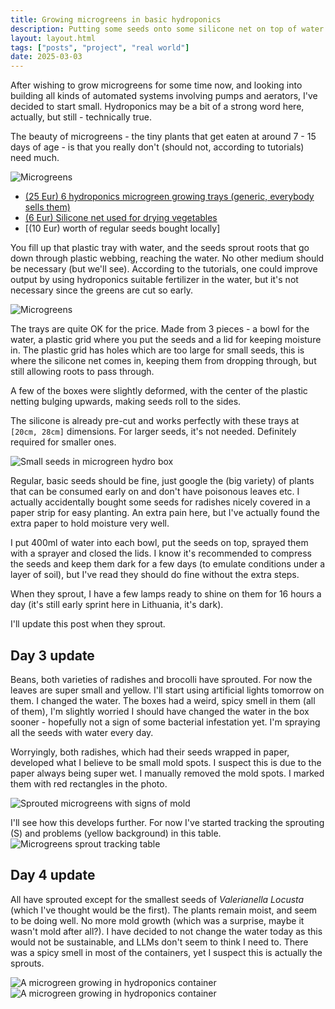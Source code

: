 ```yaml
---
title: Growing microgreens in basic hydroponics
description: Putting some seeds onto some silicone net on top of water filled boxes.
layout: layout.html
tags: ["posts", "project", "real world"]
date: 2025-03-03
---
```


After wishing to grow microgreens for some time now, and looking into building all kinds of automated systems involving pumps and aerators, I've decided to start small. Hydroponics may be a bit of a strong word here, actually, but still - technically true. 

The beauty of microgreens - the tiny plants that get eaten at around 7 - 15 days of age - is that you really don't (should not, according to tutorials) need much.

![Microgreens](./images/microgreen_growing_boxes.jpg "Growing microgreens")

- [(25 Eur) 6 hydroponics microgreen growing trays (generic, everybody sells them)](https://www.amazon.de/-/en/dp/B09NQZH19H)
- [(6 Eur) Silicone net used for drying vegetables](https://www.amazon.de/dp/B0DHKY6TX3)
- [(10 Eur) worth of regular seeds bought locally]

You fill up that plastic tray with water, and the seeds sprout roots that go down through plastic webbing, reaching the water. No other medium should be necessary (but we'll see). According to the tutorials, one could improve output by using hydroponics suitable fertilizer in the water, but it's not necessary since the greens are cut so early.

![Microgreens](./images/microgreen_seeds_1.jpg "Larger seeds")

The trays are quite OK for the price. Made from 3 pieces - a bowl for the water, a plastic grid where you put the seeds and a lid for keeping moisture in. The plastic grid has holes which are too large for small seeds, this is where the silicone net comes in, keeping them from dropping through, but still allowing roots to pass through.

A few of the boxes were slightly deformed, with the center of the plastic netting bulging upwards, making seeds roll to the sides.

The silicone is already pre-cut and works perfectly with these trays at `[20cm, 28cm]` dimensions. For larger seeds, it's not needed. Definitely required for smaller ones.

![Small seeds in microgreen hydro box](./images/microgreen_seeds_3.jpg "Smaller seeds")

Regular, basic seeds should be fine, just google the (big variety) of plants that can be consumed early on and don't have poisonous leaves etc. I actually accidentally bought some seeds for radishes nicely covered in a paper strip for easy planting. An extra pain here, but I've actually found the extra paper to hold moisture very well. 

I put 400ml of water into each bowl, put the seeds on top, sprayed them with a sprayer and closed the lids. I know it's recommended to compress the seeds and keep them dark for a few days (to emulate conditions under a layer of soil), but I've read they should do fine without the extra steps. 

When they sprout, I have a few lamps ready to shine on them for 16 hours a day (it's still early sprint here in Lithuania, it's dark). 

I'll update this post when they sprout. 

## Day 3 update

Beans, both varieties of radishes and brocolli have sprouted. For now the leaves are super small and yellow. I'll start using artificial lights tomorrow on them. I changed the water. The boxes had a weird, spicy smell in them (all of them), I'm slightly worried I should have changed the water in the box sooner - hopefully not a sign of some bacterial infestation yet. I'm spraying all the seeds with water every day. 

Worryingly, both radishes, which had their seeds wrapped in paper, developed what I believe to be small mold spots. I suspect this is due to the paper always being super wet. I manually removed the mold spots. I marked them with red rectangles in the photo. 

![Sprouted microgreens with signs of mold](./images/sprout_and_mold_microgreens.jpg "Sprouted microgreens with signs of mold")

I'll see how this develops further. For now I've started tracking the sprouting (S) and problems (yellow background) in this table.
![Microgreens sprout tracking table](./images/microgreen_table.jpg "Tracking sprouting and issues in a sheet")

## Day 4 update

All have sprouted except for the smallest seeds of *Valerianella Locusta* (which I've thought would be the first). The plants remain moist, and seem to be doing well. No more mold growth (which was a surprise, maybe it wasn't mold after all?). I have decided to not change the water today as this would not be sustainable, and LLMs don't seem to think I need to. There was a spicy smell in most of the containers, yet I suspect this is actually the sprouts. 

![A microgreen growing in hydroponics container](./images/first_leaves.jpg "A fast grower")
![A microgreen growing in hydroponics container](./images/other_leaves.jpg "Everything sprouted")
